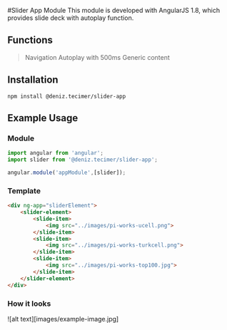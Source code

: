 #Slider App Module
This module is developed with AngularJS 1.8, which provides slide deck with autoplay function.

## Functions
>Navigation
>Autoplay with 500ms
>Generic content

## Installation

```
npm install @deniz.tecimer/slider-app
```

## Example Usage

### Module
```javascript
import angular from 'angular';
import slider from '@deniz.tecimer/slider-app';

angular.module('appModule',[slider]);
```

### Template
```html
<div ng-app="sliderElement">
    <slider-element>
        <slide-item>
            <img src="../images/pi-works-ucell.png">
        </slide-item>
        <slide-item>
            <img src="../images/pi-works-turkcell.png">
        </slide-item>
        <slide-item>
            <img src="../images/pi-works-top100.jpg">
        </slide-item>
    </slider-element>
</div>
```

### How it looks

![alt text][images/example-image.jpg]